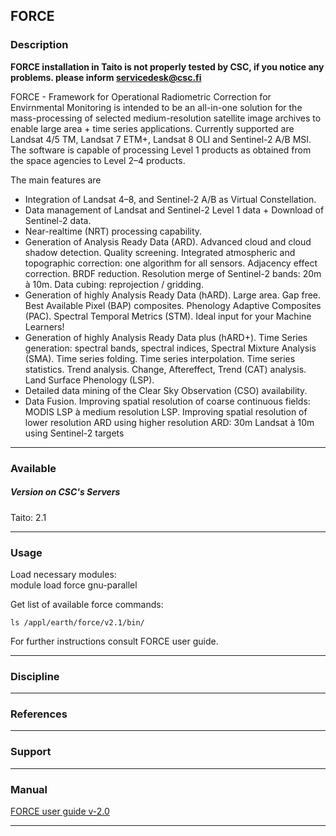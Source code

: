 ## FORCE

### Description

**FORCE installation in Taito is not properly tested by CSC, if you notice any problems. please inform servicedesk@csc.fi**

FORCE - Framework for Operational Radiometric Correction for Envirnmental Monitoring is intended to be an all-in-one solution for the mass-processing of selected medium-resolution satellite image archives to enable large area + time series applications. Currently supported are Landsat 4/5 TM, Landsat 7 ETM+, Landsat 8 OLI and Sentinel-2 A/B MSI. The software is capable of processing Level 1 products as obtained from the space agencies to Level 2–4 products.

The main features are

*   Integration of Landsat 4–8, and Sentinel-2 A/B as Virtual Constellation.
*   Data management of Landsat and Sentinel-2 Level 1 data + Download of Sentinel-2 data.
*   Near-realtime (NRT) processing capability.
*   Generation of Analysis Ready Data (ARD). Advanced cloud and cloud shadow detection. Quality screening. Integrated atmospheric and topographic correction: one algorithm for all sensors. Adjacency effect correction. BRDF reduction. Resolution merge of Sentinel-2 bands: 20m à 10m. Data cubing: reprojection / gridding.
*   Generation of highly Analysis Ready Data (hARD). Large area. Gap free. Best Available Pixel (BAP) composites. Phenology Adaptive Composites (PAC). Spectral Temporal Metrics (STM). Ideal input for your Machine Learners!
*   Generation of highly Analysis Ready Data plus (hARD+). Time Series generation: spectral bands, spectral indices, Spectral Mixture Analysis (SMA). Time series folding. Time series interpolation. Time series statistics. Trend analysis. Change, Aftereffect, Trend (CAT) analysis. Land Surface Phenology (LSP).
*   Detailed data mining of the Clear Sky Observation (CSO) availability.
*   Data Fusion. Improving spatial resolution of coarse continuous fields: MODIS LSP à medium resolution LSP. Improving spatial resolution of lower resolution ARD using higher resolution ARD: 30m Landsat à 10m using Sentinel-2 targets

* * *

### Available

##### Version on CSC's Servers

Taito: 2.1

* * *

### Usage

Load necessary modules:  
    module load force gnu-parallel

Get list of available force commands:

    ls /appl/earth/force/v2.1/bin/

For further instructions consult FORCE user guide.

* * *

### Discipline

* * *

### References

* * *

### Support

* * *

### Manual

[FORCE user guide v-2.0](https://www.uni-trier.de/fileadmin/fb6/prof/FER/Downloads/Software/FORCE/FORCE-user-guide-v-2-0.pdf)

* * *